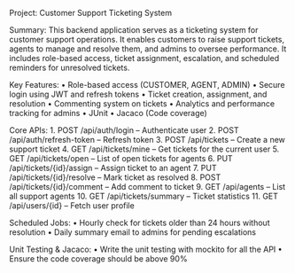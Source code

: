 Project: 
  Customer Support Ticketing System

Summary:
  This backend application serves as a ticketing system for customer support operations. It enables customers to raise support tickets, agents to manage and resolve them, and admins to oversee performance. It includes role-based access, ticket assignment, escalation, and scheduled reminders for unresolved tickets.
 
Key Features:
	• Role-based access (CUSTOMER, AGENT, ADMIN)
	• Secure login using JWT and refresh tokens
	• Ticket creation, assignment, and resolution
	• Commenting system on tickets
	• Analytics and performance tracking for admins
	• JUnit
	• Jacaco (Code coverage)
 
Core APIs:
	1. POST /api/auth/login – Authenticate user
	2. POST /api/auth/refresh-token – Refresh token
	3. POST /api/tickets – Create a new support ticket
	4. GET /api/tickets/mine – Get tickets for the current user
	5. GET /api/tickets/open – List of open tickets for agents
	6. PUT /api/tickets/{id}/assign – Assign ticket to an agent
	7. PUT /api/tickets/{id}/resolve – Mark ticket as resolved
	8. POST /api/tickets/{id}/comment – Add comment to ticket
	9. GET /api/agents – List all support agents
	10. GET /api/tickets/summary – Ticket statistics
	11. GET /api/users/{id} – Fetch user profile
 
Scheduled Jobs:
	• Hourly check for tickets older than 24 hours without resolution
	• Daily summary email to admins for pending escalations
 
Unit Testing & Jacaco:
	• Write the unit testing with mockito for all the API
 	• Ensure the code coverage should be above 90%
